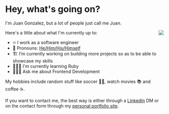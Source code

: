 # Hey, what's going on?

I'm Juan Gonzalez, but a lot of people just call me Juan.

Here's a little about what I'm currently up to:
  <img align="right" src="https://github-readme-stats.vercel.app/api/?username=JbirdL86&show_icons=true&hide_border=true" />

- 🔥 I work as a software engineer
- 🦙 Pronouns: [He/Him/His/Himself](https://pronoun.is/he)
- 🏗 I’m currently working on building more projects so as to be able to showcase my skills
- 🧙🏻‍♂️ I'm currently learning Ruby
- 👨🏻‍🎓 Ask me about Frontend Development

My hobbies include random stuff like soccer 👨🎤, watch movies 📚 and coffee ☕️.

If you want to contact me, the best way is either through a [LinkedIn](https://www.linkedin.com/in/juan-luis-0551921aa/) DM or on the contact form through my [personal portfolio site](http://umairarshad.me/).


<!--
**JbirdL86/JbirdL86** is a ✨ _special_ ✨ repository because its `README.md` (this file) appears on your GitHub profile.

Here are some ideas to get you started:

- 🔭 I’m currently working on ...
- 🌱 I’m currently learning ...
- 👯 I’m looking to collaborate on ...
- 🤔 I’m looking for help with ...
- 💬 Ask me about ...
- 📫 How to reach me: ...
- 😄 Pronouns: ...
- ⚡ Fun fact: ...


###  📫 How to reach me

- twitter: [@JuanLui06498455](https://twitter.com/JuanLui06498455)
- hackernoon: [@JbirdL86](https://hackernoon.com/u/JbirdL86)
- linkedin: [@JuanLuis05511921aa ](https://www.linkedin.com/in/juan-luis-0551921aa/)
-->
